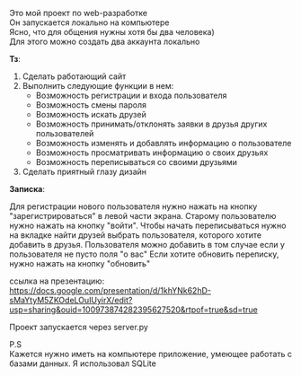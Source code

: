 Это мой проект по web-разработке <br/>
Он запускается локально на компьютере <br/>
Ясно, что для общения нужны хотя бы два человека) <br/>
Для этого можно создать два аккаунта локально



**Тз**:
1. Сделать работающий сайт
2. Выполнить следующие функции в нем:
	- Возможность регистрации и входа пользователя
	- Возможность смены пароля
	- Возможность искать друзей
	- Возможность принимать/отклонять заявки в друзья других пользователей
	- Возможность изменять и добавлять информацию о пользователе
	- Возможность просматривать информацию о своих друзьях
	- Возможность переписываться со своими друзьями
3. Сделать приятный глазу дизайн


**Записка**:

Для регистрации нового пользователя нужно нажать на кнопку "зарегистрироваться" в левой части экрана.
Старому пользователю нужно нажать на кнопку "войти". 
Чтобы начать переписываться нужно на вкладке найти друзей выбрать пользователя, которого хотите добавить в друзья. Пользователя можно добавить в том случае если у пользователя не пусто поля "о вас"
Если хотите обновить переписку, нужно нажать на кнопку "обновить"

ссылка на презентацию: https://docs.google.com/presentation/d/1khYNk62hD-sMaYtyM5ZKOdeLOuIUyirX/edit?usp=sharing&ouid=100973874282395627520&rtpof=true&sd=true


Проект запускается через server.py

P.S <br/>
Кажется нужно иметь на компьютере приложение, умеющее работать с базами данных. Я использовал SQLite
